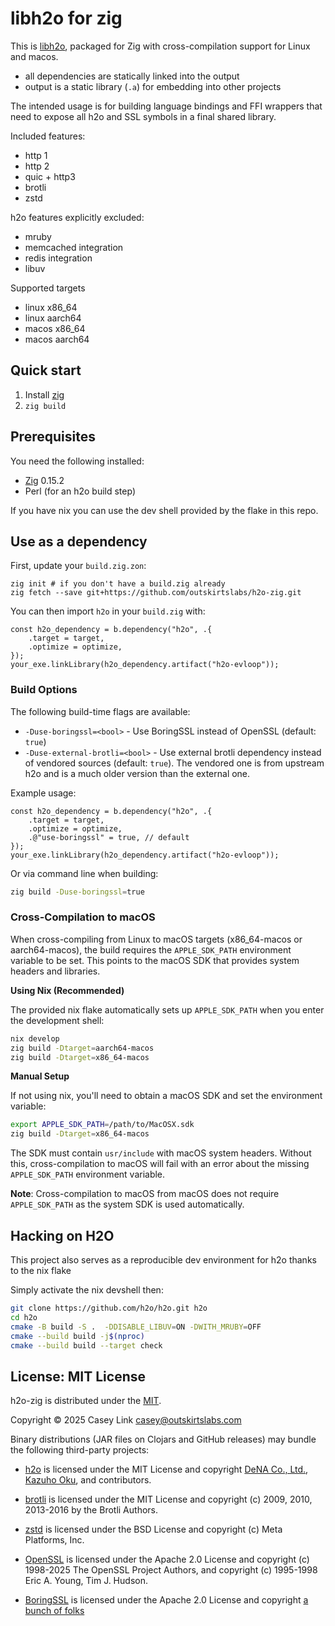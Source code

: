 # libh2o for zig

This is [libh2o][h2o], packaged for Zig with cross-compilation support for Linux and macos.

- all dependencies are statically linked into the output
- output is a static library (`.a`) for embedding into other projects

The intended usage is for building language bindings and FFI wrappers that need to expose all h2o and SSL symbols in a final shared library.

Included features:

- http 1
- http 2
- quic + http3
- brotli
- zstd

h2o features explicitly excluded:

- mruby
- memcached integration
- redis integration
- libuv


Supported targets

- linux x86_64
- linux aarch64
- macos x86_64
- macos aarch64


## Quick start

1. Install [zig][zig]
2. `zig build`

## Prerequisites

You need the following installed:

- [Zig][zig] 0.15.2
- Perl (for an h2o build step)

If you have nix you can use the dev shell provided by the flake in this repo.


## Use as a dependency

First, update your `build.zig.zon`:

```
zig init # if you don't have a build.zig already
zig fetch --save git+https://github.com/outskirtslabs/h2o-zig.git
```

You can then import `h2o` in your `build.zig` with:

```zig
const h2o_dependency = b.dependency("h2o", .{
    .target = target,
    .optimize = optimize,
});
your_exe.linkLibrary(h2o_dependency.artifact("h2o-evloop"));
```

### Build Options

The following build-time flags are available:

- `-Duse-boringssl=<bool>` - Use BoringSSL instead of OpenSSL (default: `true`)
- `-Duse-external-brotli=<bool>` - Use external brotli dependency instead of vendored sources (default: `true`). The vendored one is from upstream h2o and is a much older version than the external one.

Example usage:

```zig
const h2o_dependency = b.dependency("h2o", .{
    .target = target,
    .optimize = optimize,
    .@"use-boringssl" = true, // default
});
your_exe.linkLibrary(h2o_dependency.artifact("h2o-evloop"));
```

Or via command line when building:

```bash
zig build -Duse-boringssl=true
```

### Cross-Compilation to macOS

When cross-compiling from Linux to macOS targets (x86_64-macos or aarch64-macos), the build requires the `APPLE_SDK_PATH` environment variable to be set.
This points to the macOS SDK that provides system headers and libraries.

**Using Nix (Recommended)**

The provided nix flake automatically sets up `APPLE_SDK_PATH` when you enter the development shell:

```bash
nix develop
zig build -Dtarget=aarch64-macos
zig build -Dtarget=x86_64-macos
```

**Manual Setup**

If not using nix, you'll need to obtain a macOS SDK and set the environment variable:

```bash
export APPLE_SDK_PATH=/path/to/MacOSX.sdk
zig build -Dtarget=x86_64-macos
```

The SDK must contain `usr/include` with macOS system headers. Without this, cross-compilation to macOS will fail with an error about the missing `APPLE_SDK_PATH` environment variable.

**Note**: Cross-compilation to macOS from macOS does not require `APPLE_SDK_PATH` as the system SDK is used automatically.

## Hacking on H2O

This project also serves as a reproducible dev environment for h2o thanks to the nix flake

Simply activate the nix devshell then:

``` bash
git clone https://github.com/h2o/h2o.git h2o
cd h2o
cmake -B build -S .  -DDISABLE_LIBUV=ON -DWITH_MRUBY=OFF
cmake --build build -j$(nproc)
cmake --build build --target check
```



## License: MIT License

h2o-zig is distributed under the [MIT](https://spdx.org/licenses/MIT.html).

Copyright © 2025 Casey Link <casey@outskirtslabs.com>

Binary distributions (JAR files on Clojars and GitHub releases) may bundle the following third-party projects:

- [h2o](https://github.com/h2o/h2o) is licensed under the MIT License and copyright [DeNA Co., Ltd.](http://dena.com/), [Kazuho Oku](https://github.com/kazuho/), and contributors.

- [brotli](https://github.com/google/brotli) is licensed under the MIT License and copyright (c) 2009, 2010, 2013-2016 by the Brotli Authors.

- [zstd](https://github.com/facebook/zstd) is licensed under the BSD License and copyright (c) Meta Platforms, Inc.

- [OpenSSL](https://github.com/openssl/openssl) is licensed under the Apache 2.0 License and copyright (c) 1998-2025 The OpenSSL Project Authors, and copyright (c) 1995-1998 Eric A. Young, Tim J. Hudson.

- [BoringSSL](https://github.com/google/boringssl) is licensed under the Apache 2.0 License and copyright [a bunch of folks](https://github.com/google/boringssl/blob/58da9b0d721fd807279f4e3898741c92cf43bdbd/AUTHORS#)


[h2o]: https://h2o.examp1e.net/
[zig]: https://ziglang.org/

